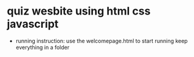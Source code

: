 # quiz wesbite using html css javascript
- running instruction:
  use the welcomepage.html to start running
  keep everything in a folder 
